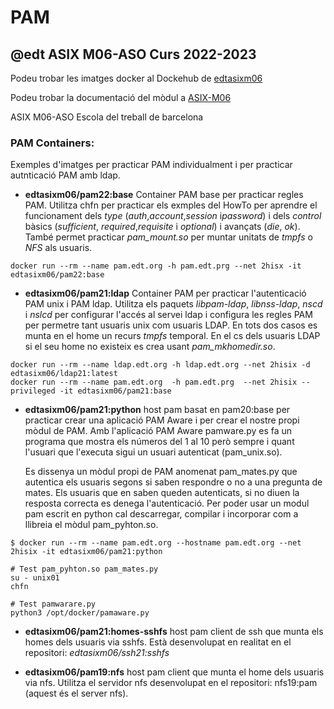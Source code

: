 # PAM 
## @edt ASIX M06-ASO Curs 2022-2023

Podeu trobar les imatges docker al Dockehub de [edtasixm06](https://hub.docker.com/u/edtasixm06/)

Podeu trobar la documentació del mòdul a [ASIX-M06](https://sites.google.com/site/asixm06edt/)

ASIX M06-ASO Escola del treball de barcelona


### PAM Containers:


Exemples d'imatges per practicar PAM individualment i per practicar autnticació PAM amb ldap.


 * **edtasixm06/pam22:base** Container PAM base per practicar regles PAM. Utilitza chfn per practicar els
   exmples del HowTo per aprendre el funcionament dels *type* (*auth*,*account*,*session* i*password*) i 
   dels *control* bàsics (*sufficient*, *required*,*requisite* i *optional*) i avançats (*die*, *ok*).
   També permet practicar *pam_mount.so* per muntar unitats de *tmpfs* o *NFS* als usuaris.

``` 
docker run --rm --name pam.edt.org -h pam.edt.prg --net 2hisx -it edtasixm06/pam22:base

```


 * **edtasixm06/pam21:ldap** Container PAM per practicar l'autenticació PAM unix i PAM ldap. Utilitza els paquets
   *libpam-ldap*, *libnss-ldap*, *nscd* i *nslcd* per configurar l'accés al servei ldap i configura les regles PAM 
   per permetre tant usuaris unix com usuaris LDAP. En tots dos casos es munta en el home un recurs *tmpfs*
   temporal. En el cs dels usuaris LDAP si el seu home no existeix es crea usant *pam_mkhomedir.so*.


``` 
docker run --rm --name ldap.edt.org -h ldap.edt.org --net 2hisix -d edtasixm06/ldap21:latest
docker run --rm --name pam.edt.org  -h pam.edt.prg  --net 2hisix --privileged -it edtasixm06/pam21:base

```

 * **edtasixm06/pam21:python** host pam basat en pam20:base per practicar crear una aplicació PAM Aware i per
   crear el nostre propi mòdul de PAM. Amb l'aplicació PAM Aware pamware.py es fa un programa que mostra els 
   números del 1 al 10 però sempre i quant l'usuari que l'executa sigui un usuari autenticat (pam_unix.so).

   Es dissenya un mòdul propi de PAM anomenat pam_mates.py que autentica els usuaris segons si saben respondre
   o no a una pregunta de mates. Els usuaris que en saben queden autenticats, si no diuen la resposta correcta
   es denega l'autenticació. Per poder usar un modul pam escrit en python cal descarregar, compilar i incorporar
   com a llibreia el mòdul pam_pyhton.so.


``` 
$ docker run --rm --name pam.edt.org --hostname pam.edt.org --net 2hisix -it edtasixm06/pam21:python

# Test pam_pyhton.so pam_mates.py
su - unix01
chfn

# Test pamwarare.py
python3 /opt/docker/pamaware.py
```

 * **edtasixm06/pam21:homes-sshfs** host pam client de ssh que munta els homes dels usuaris via sshfs. Està 
   desenvolupat en realitat en el repositori: *edtasixm06/ssh21:sshfs*

 * **edtasixm06/pam19:nfs** host pam client que munta el home dels usuaris via nfs. Utilitza el servidor nfs
   desenvolupat en el repositori: nfs19:pam (aquest és el server nfs).



